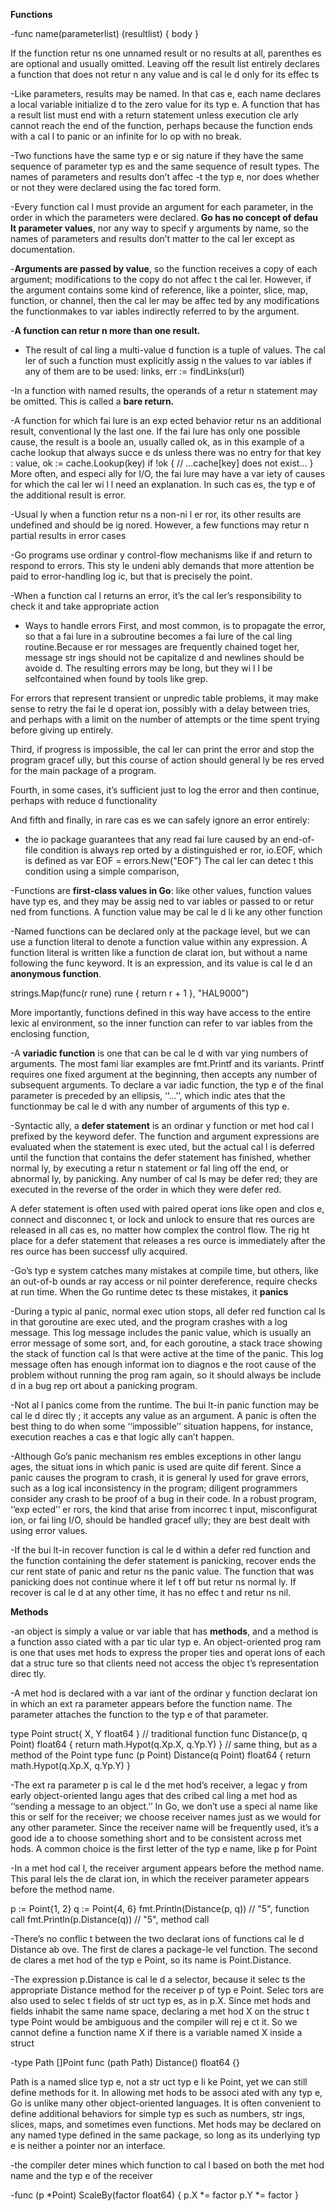 **Functions**

-func name(parameterlist) (resultlist)
{
body
}

If the function retur ns one unnamed result or no results at all, parenthes es are optional and usually omitted. Leaving off the result list entirely declares a function that does not retur n any value and is cal le d only for its effec ts

-Like parameters, results may be named. In that cas e, each name declares a local variable initialize
d to the zero value for its typ e.
A function that has a result list must end with a return statement unless execution cle arly
cannot reach the end of the function, perhaps because the function ends with a cal l to panic
or an infinite for lo op with no break.

-Two functions have the same typ e or
sig nature if they have the same sequence of parameter typ es and the same sequence of result
types. The names of parameters and results don’t affec -t the typ e, nor does whether or not they
were declared using the fac tored form.

-Every function cal l must provide an argument for each parameter, in the order in which the
parameters were declared. **Go has no concept of defau lt parameter values**, nor any way to
specif y arguments by name, so the names of parameters and results don’t matter to the cal ler
except as documentation.

-**Arguments are passed by value**, so the function receives a copy of each argument; modifications
to the copy do not affec t the cal ler. However, if the argument contains some kind of reference,
like a pointer, slice, map, function, or channel, then the cal ler may be affec ted by any
modifications the functionmakes to var iables indirectly referred to by the argument.

-**A function can retur n more than one result.**

- The result of cal ling a multi-value d function is a tuple of values. The cal ler of such a function
must explicitly assig n the values to var iables if any of them are to be used:
links, err := findLinks(url)

-In a function with named results, the operands of a retur n statement may be omitted. This is
called a **bare return.**

-A function for which fai lure is an exp ected behavior retur ns an additional result, conventional
ly the last one. If the fai lure has only one possible cause, the result is a boole an, usually
called ok, as in this example of a cache lookup that always succe e ds unless there was no entry
for that key :
value, ok := cache.Lookup(key)
if !ok {
// ...cache[key] does not exist...
}
More often, and especi ally for I/O, the fai lure may have a var iety of causes for which the cal ler
wi l l need an explanation. In such cas es, the typ e of the additional result is error.

-Usual ly when a function retur ns a non-ni l er ror, its other results are undefined and should be
ig nored. However, a few functions may retur n partial results in error cases

-Go programs use ordinar y control-flow mechanisms like if and return to
respond to errors. This sty le undeni ably demands that more attention be paid to error-handling
log ic, but that is precisely the point.

-When a function cal l returns an error, it’s the cal ler’s responsibility to check it and take
appropriate action

- Ways to handle errors
First, and most common, is to propagate the error, so that a fai lure in a subroutine becomes a
fai lure of the cal ling routine.Because er ror messages are frequently chained toget her, message str ings should not be capitalize d and newlines should be avoide d. The resulting errors may be long, but they wi l l be selfcontained when found by tools like grep.

For errors that represent transient or
unpredic table problems, it may make sense to retry the fai le d operat ion, possibly with a delay
between tries, and perhaps with a limit on the number of attempts or the time spent trying
before giving up entirely.

Third, if progress is impossible, the cal ler can print the error and stop the program gracef ully,
but this course of action should general ly be res erved for the main package of a program.

Fourth, in some cases, it’s sufficient just to log the error and then continue, perhaps with
reduce d functionality

And fifth and finally, in rare cas es we can safely ignore an error entirely:

- the io package guarantees that any read fai lure caused by an end-of-file condition
is always rep orted by a distinguished er ror, io.EOF, which is defined as
var EOF = errors.New("EOF")
The cal ler can detec t this condition using a simple comparison,

-Functions are **first-class values in Go**: like other values, function values have typ es, and they
may be assig ned to var iables or passed to or retur ned from functions. A function value may
be cal le d li ke any other function

-Named functions can be declared only at the package level, but we can use a function literal to
denote a function value within any expression. A function literal is written like a function
de clarat ion, but without a name following the func keyword. It is an expression, and its value
is cal le d an **anonymous function**.

strings.Map(func(r rune) rune { return r + 1 }, "HAL9000")

More importantly, functions defined in this way have access to the entire lexic al environment,
so the inner function can refer to var iables from the enclosing function,

-A **variadic function** is one that can be cal le d with var ying numbers of arguments. The most
fami liar examples are fmt.Printf and its variants. Printf requires one fixed argument at the
beginning, then accepts any number of subsequent arguments.
To declare a var iadic function, the typ e of the final parameter is preceded by an ellipsis, ‘‘...’’,
which indic ates that the functionmay be cal le d with any number of arguments of this typ e.

-Syntactic ally, a **defer statement** is an ordinar y function or met hod cal l prefixed by the
keyword defer. The function and argument expressions are evaluated when the statement is
exec uted, but the actual cal l is deferred until the function that contains the defer statement
has finished, whether normal ly, by executing a retur n statement or fal ling off the end, or
abnormal ly, by panicking. Any number of cal ls may be defer red; they are executed in the
reverse of the order in which they were defer red.

A defer statement is often used with paired operat ions like open and clos e, connect and disconnec
t, or lock and unlock to ensure that res ources are released in all cas es, no matter how
complex the control flow. The rig ht place for a defer statement that releases a res ource is
immediately after the res ource has been successf ully acquired.

-Go’s typ e system catches many mistakes at compile time, but others, like an out-of-b ounds
ar ray access or nil pointer dereference, require checks at run time. When the Go runtime
detec ts these mistakes, it **panics**

-During a typic al panic, normal exec ution stops, all defer red function cal ls in that goroutine are
exec uted, and the program crashes with a log message. This log message includes the panic
value, which is usually an error message of some sort, and, for each goroutine, a stack trace
showing the stack of function cal ls that were active at the time of the panic. This log message
often has enough informat ion to diagnos e the root cause of the problem without running the
prog ram again, so it should always be include d in a bug rep ort about a panicking program.

-Not al l panics come from the runtime. The bui lt-in panic function may be cal le d direc tly ; it
accepts any value as an argument. A panic is often the best thing to do when some ‘‘impossible’’
situation happens, for instance, execution reaches a cas e that logic ally can’t happen.

-Although Go’s panic mechanism res embles exceptions in other langu ages, the situat ions in
which panic is used are quite dif ferent. Since a panic causes the program to crash, it is general
ly used for grave errors, such as a log ical inconsistency in the program; diligent programmers
consider any crash to be proof of a bug in their code. In a robust program, ‘‘exp ected’’
er rors, the kind that arise from incorrec t input, misconfigurat ion, or fai ling I/O, should be
handled gracef ully; they are best dealt with using error values.

-If the bui lt-in recover function is cal le d within a defer red function and the function containing
the defer statement is panicking, recover ends the cur rent state of panic and retur ns the
panic value. The function that was panicking does not continue where it lef t off but retur ns
normal ly. If recover is cal le d at any other time, it has no effec t and retur ns nil.


**Methods**

-an object is simply a value or var iable that has **methods**, and a method is a function
asso ciated with a par tic ular typ e. An object-oriented prog ram is one that uses met hods to
express the proper ties and operat ions of each dat a struc ture so that clients need not access the
objec t’s representation direc tly.

-A met hod is declared with a var iant of the ordinar y function declarat ion in which an ext ra
parameter appears before the function name. The parameter attaches the function to the typ e
of that parameter.

type Point struct{ X, Y float64 }
// traditional function
func Distance(p, q Point) float64 {
	return math.Hypot(q.Xp.X, q.Yp.Y)
}
// same thing, but as a method of the Point type
func (p Point) Distance(q Point) float64 {
	return math.Hypot(q.Xp.X, q.Yp.Y)
}

-The ext ra parameter p is cal le d the met hod’s receiver, a legac y from early object-oriented langu
ages that des cribed cal ling a met hod as ‘‘sending a message to an object.’’
In Go, we don’t use a speci al name like this or self for the receiver; we choose receiver
names just as we would for any other parameter. Since the receiver name will be frequently
used, it’s a good ide a to choose something short and to be consistent across met hods. A common
choice is the first letter of the typ e name, like p for Point

-In a met hod cal l, the receiver argument appears before the method name. This paral lels the
de clarat ion, in which the receiver parameter appears before the method name.

p := Point{1, 2}
q := Point{4, 6}
fmt.Println(Distance(p, q)) // "5", function call
fmt.Println(p.Distance(q)) // "5", method call

-There’s no conflic t between the two declarat ions of functions cal le d Distance ab ove. The first
de clares a package-le vel function. The second de clares a met hod
of the typ e Point, so its name is Point.Distance.

-The expression p.Distance is cal le d a selector, because it selec ts the appropriate Distance
method for the receiver p of typ e Point. Selec tors are also used to selec t fields of str uct typ es,
as in p.X. Since met hods and fields inhabit the same name space, declaring a met hod X on the
struc t type Point would be ambiguous and the compiler will rej e ct it.
So we cannot define a function name X if there is a variable named X inside a struct

-type Path []Point
func (path Path) Distance() float64 {}

Path is a named slice typ e, not a str uct typ e li ke Point, yet we can still define methods for it.
In allowing met hods to be associ ated with any typ e, Go is unlike many other object-oriented
languages. It is often convenient to define additional behaviors for simple typ es such as numbers,
str ings, slices, maps, and sometimes even functions. Met hods may be declared on any
named type defined in the same package, so long as its underlying typ e is neither a pointer nor
an interface.

-the compiler deter mines which function to cal l based on both the met hod name and the typ e of the receiver

-func (p *Point) ScaleBy(factor float64) {
	p.X *= factor
	p.Y *= factor
}



